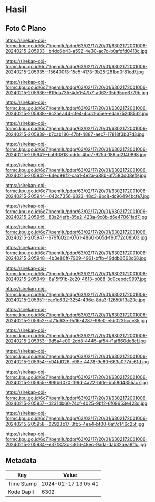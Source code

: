 # Hasil

## Foto C Plano

https://sirekap-obj-formc.kpu.go.id/6c71/pemilu/pdpr/63/02/17/20/01/6302172001006-20240215-205933--b4dc6b43-a592-4e30-ac7c-b0afdfd0418c.jpg

https://sirekap-obj-formc.kpu.go.id/6c71/pemilu/pdpr/63/02/17/20/01/6302172001006-20240215-205935--156400f3-15c5-4173-9b25-281bd0f81ed7.jpg

https://sirekap-obj-formc.kpu.go.id/6c71/pemilu/pdpr/63/02/17/20/01/6302172001006-20240215-205936--819da735-4de1-47b7-a063-35b95ce6779b.jpg

https://sirekap-obj-formc.kpu.go.id/6c71/pemilu/pdpr/63/02/17/20/01/6302172001006-20240215-205938--6c2aea44-cfe4-4cdd-a5ee-edae752d8562.jpg

https://sirekap-obj-formc.kpu.go.id/6c71/pemilu/pdpr/63/02/17/20/01/6302172001006-20240215-205939--b7cab186-47bf-4887-aec7-17818f3b37d3.jpg

https://sirekap-obj-formc.kpu.go.id/6c71/pemilu/pdpr/63/02/17/20/01/6302172001006-20240215-205941--ba0f0818-dddc-4bd7-925d-189cd2f40868.jpg

https://sirekap-obj-formc.kpu.go.id/6c71/pemilu/pdpr/63/02/17/20/01/6302172001006-20240215-205942--64ed99f2-caa1-4e2a-a88b-6f7580d08ef9.jpg

https://sirekap-obj-formc.kpu.go.id/6c71/pemilu/pdpr/63/02/17/20/01/6302172001006-20240215-205944--042c7356-6823-48c3-9bc8-dc96494bcfe7.jpg

https://sirekap-obj-formc.kpu.go.id/6c71/pemilu/pdpr/63/02/17/20/01/6302172001006-20240215-205945--83a24efb-85e2-423a-9c8b-d6e47061fad7.jpg

https://sirekap-obj-formc.kpu.go.id/6c71/pemilu/pdpr/63/02/17/20/01/6302172001006-20240215-205947--679f602c-0761-4860-b05d-f90f72c08b03.jpg

https://sirekap-obj-formc.kpu.go.id/6c71/pemilu/pdpr/63/02/17/20/01/6302172001006-20240215-205948--4b3e80ff-7909-4961-bffb-49ddb0663c68.jpg

https://sirekap-obj-formc.kpu.go.id/6c71/pemilu/pdpr/63/02/17/20/01/6302172001006-20240215-205949--8a15f91b-2c20-4613-b088-3d0cebdc9997.jpg

https://sirekap-obj-formc.kpu.go.id/6c71/pemilu/pdpr/63/02/17/20/01/6302172001006-20240215-205951--cae1c632-3254-496c-8da3-12650ff3a20e.jpg

https://sirekap-obj-formc.kpu.go.id/6c71/pemilu/pdpr/63/02/17/20/01/6302172001006-20240215-205952--cf71d63e-9c16-4287-98e0-e5b0235cce35.jpg

https://sirekap-obj-formc.kpu.go.id/6c71/pemilu/pdpr/63/02/17/20/01/6302172001006-20240215-205953--9d5a4e00-2dd8-4445-af54-f1af860dc8cf.jpg

https://sirekap-obj-formc.kpu.go.id/6c71/pemilu/pdpr/63/02/17/20/01/6302172001006-20240215-205954--c94fd026-e98e-4478-9e60-663a077dc61d.jpg

https://sirekap-obj-formc.kpu.go.id/6c71/pemilu/pdpr/63/02/17/20/01/6302172001006-20240215-205955--899b6070-f99d-4a22-b9fe-bb58d4355ac7.jpg

https://sirekap-obj-formc.kpu.go.id/6c71/pemilu/pdpr/63/02/17/20/01/6302172001006-20240215-205957--42314b60-74cf-4025-9bf2-6f09653e423d.jpg

https://sirekap-obj-formc.kpu.go.id/6c71/pemilu/pdpr/63/02/17/20/01/6302172001006-20240215-205958--02923b17-3fb5-4ea4-bf00-6af7c146c25f.jpg

https://sirekap-obj-formc.kpu.go.id/6c71/pemilu/pdpr/63/02/17/20/01/6302172001006-20240215-205934--e37f823c-5816-48ec-9ada-dab32aea8f1c.jpg


## Metadata

| Key        | Value               |
| ---------- | ------------------- |
| Time Stamp | 2024-02-17 13:05:41 |
| Kode Dapil | 6302                |



